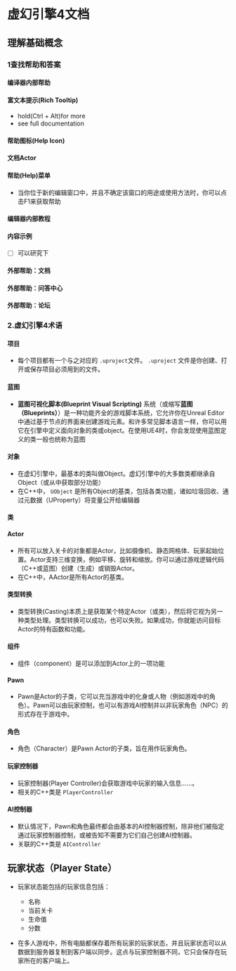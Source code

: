 # 虚幻引擎4文档

## 理解基础概念

### 1查找帮助和答案

#### 编译器内部帮助
#### 富文本提示(Rich Tooltip)
- hold(Ctrl + Alt)for more
- see full documentation
#### 帮助图标(Help Icon)
#### 文档Actor
#### 帮助(Help)菜单
- 当你位于新的编辑窗口中，并且不确定该窗口的用途或使用方法时，你可以点击F1来获取帮助
#### 编辑器内部教程
#### 内容示例
- [ ] 可以研究下
#### 外部帮助：文档
#### 外部帮助：问答中心
#### 外部帮助：论坛

### 2.虚幻引擎4术语

#### 项目
- 每个项目都有一个与之对应的 ``` .uproject ```文件。 ``` .uproject ``` 文件是你创建、打开或保存项目必须用到的文件。

#### 蓝图
- **蓝图可视化脚本(Blueprint Visual Scripting)** 系统（或缩写**蓝图（Blueprints）**）是一种功能齐全的游戏脚本系统，它允许你在Unreal Editor中通过基于节点的界面来创建游戏元素。和许多常见脚本语言一样，你可以用它在引擎中定义面向对象的类或object。在使用UE4时，你会发现使用蓝图定义的类一般也统称为蓝图

#### 对象
- 在虚幻引擎中，最基本的类叫做Object。虚幻引擎中的大多数类都继承自Object（或从中获取部分功能）
- 在C++中， ``` UObject ``` 是所有Object的基类，包括各类功能，诸如垃圾回收、通过元数据（UProperty）将变量公开给编辑器

#### 类

#### Actor
- 所有可以放入关卡的对象都是Actor，比如摄像机、静态网格体、玩家起始位置。Actor支持三维变换，例如平移、旋转和缩放。你可以通过游戏逻辑代码（C++或蓝图）创建（生成）或销毁Actor。
- 在C++中，AActor是所有Actor的基类。

#### 类型转换
- 类型转换(Casting)本质上是获取某个特定Actor（或类），然后将它视为另一种类型处理。类型转换可以成功，也可以失败。如果成功，你就能访问目标Actor的特有函数和功能。

#### 组件
- 组件（component）是可以添加到Actor上的一项功能


#### Pawn
- Pawn是Actor的子类，它可以充当游戏中的化身或人物（例如游戏中的角色）。Pawn可以由玩家控制，也可以有游戏AI控制并以非玩家角色（NPC）的形式存在于游戏中。

#### 角色
- 角色（Character）是Pawn Actor的子类，旨在用作玩家角色。

#### 玩家控制器
- 玩家控制器(Player Controller)会获取游戏中玩家的输入信息……。
- 相关的C++类是 ``` PlayerController ```

#### AI控制器
- 默认情况下，Pawn和角色最终都会由基本的AI控制器控制，除非他们被指定通过玩家控制器控制，或被告知不需要为它们自己创建AI控制器。
- 关联的C++类是 ``` AIController ```

## 玩家状态（Player State）
- 玩家状态能包括的玩家信息包括：
  - 名称
  - 当前关卡
  - 生命值
  - 分数

- 在多人游戏中，所有电脑都保存着所有玩家的玩家状态，并且玩家状态可以从数据到服务器复制到客户端以同步。这点与玩家控制器不同，它只会保存在玩家所在的客户端上。









